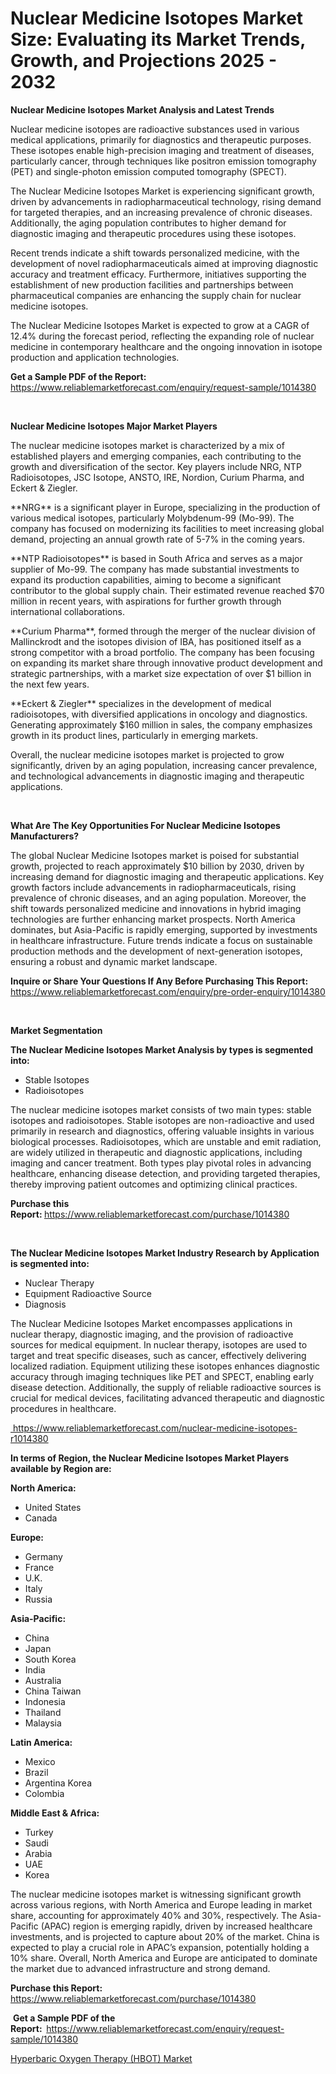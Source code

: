 <p><h1>Nuclear Medicine Isotopes Market Size: Evaluating its Market Trends, Growth, and Projections 2025 - 2032</h1></p><p><strong>Nuclear Medicine Isotopes Market Analysis and Latest Trends</strong></p>
<p><p>Nuclear medicine isotopes are radioactive substances used in various medical applications, primarily for diagnostics and therapeutic purposes. These isotopes enable high-precision imaging and treatment of diseases, particularly cancer, through techniques like positron emission tomography (PET) and single-photon emission computed tomography (SPECT). </p><p>The Nuclear Medicine Isotopes Market is experiencing significant growth, driven by advancements in radiopharmaceutical technology, rising demand for targeted therapies, and an increasing prevalence of chronic diseases. Additionally, the aging population contributes to higher demand for diagnostic imaging and therapeutic procedures using these isotopes. </p><p>Recent trends indicate a shift towards personalized medicine, with the development of novel radiopharmaceuticals aimed at improving diagnostic accuracy and treatment efficacy. Furthermore, initiatives supporting the establishment of new production facilities and partnerships between pharmaceutical companies are enhancing the supply chain for nuclear medicine isotopes. </p><p>The Nuclear Medicine Isotopes Market is expected to grow at a CAGR of 12.4% during the forecast period, reflecting the expanding role of nuclear medicine in contemporary healthcare and the ongoing innovation in isotope production and application technologies.</p></p>
<p><strong>Get a Sample PDF of the Report:&nbsp;</strong> <a href="https://www.reliablemarketforecast.com/enquiry/request-sample/1014380?utm_campaign=2999&utm_medium=2&utm_source=Github&utm_content=ia&utm_term=06032025&utm_id=nuclear-medicine-isotopes">https://www.reliablemarketforecast.com/enquiry/request-sample/1014380</a></p>
<p>&nbsp;</p>
<p><strong>Nuclear Medicine Isotopes Major Market Players</strong></p>
<p><p>The nuclear medicine isotopes market is characterized by a mix of established players and emerging companies, each contributing to the growth and diversification of the sector. Key players include NRG, NTP Radioisotopes, JSC Isotope, ANSTO, IRE, Nordion, Curium Pharma, and Eckert & Ziegler.</p><p>**NRG** is a significant player in Europe, specializing in the production of various medical isotopes, particularly Molybdenum-99 (Mo-99). The company has focused on modernizing its facilities to meet increasing global demand, projecting an annual growth rate of 5-7% in the coming years.</p><p>**NTP Radioisotopes** is based in South Africa and serves as a major supplier of Mo-99. The company has made substantial investments to expand its production capabilities, aiming to become a significant contributor to the global supply chain. Their estimated revenue reached $70 million in recent years, with aspirations for further growth through international collaborations.</p><p>**Curium Pharma**, formed through the merger of the nuclear division of Mallinckrodt and the isotopes division of IBA, has positioned itself as a strong competitor with a broad portfolio. The company has been focusing on expanding its market share through innovative product development and strategic partnerships, with a market size expectation of over $1 billion in the next few years.</p><p>**Eckert & Ziegler** specializes in the development of medical radioisotopes, with diversified applications in oncology and diagnostics. Generating approximately $160 million in sales, the company emphasizes growth in its product lines, particularly in emerging markets.</p><p>Overall, the nuclear medicine isotopes market is projected to grow significantly, driven by an aging population, increasing cancer prevalence, and technological advancements in diagnostic imaging and therapeutic applications.</p></p>
<p>&nbsp;</p>
<p><strong>What Are The Key Opportunities For Nuclear Medicine Isotopes Manufacturers?</strong></p>
<p><p>The global Nuclear Medicine Isotopes market is poised for substantial growth, projected to reach approximately $10 billion by 2030, driven by increasing demand for diagnostic imaging and therapeutic applications. Key growth factors include advancements in radiopharmaceuticals, rising prevalence of chronic diseases, and an aging population. Moreover, the shift towards personalized medicine and innovations in hybrid imaging technologies are further enhancing market prospects. North America dominates, but Asia-Pacific is rapidly emerging, supported by investments in healthcare infrastructure. Future trends indicate a focus on sustainable production methods and the development of next-generation isotopes, ensuring a robust and dynamic market landscape.</p></p>
<p><strong>Inquire or Share Your Questions If Any Before Purchasing This Report:</strong> <a href="https://www.reliablemarketforecast.com/enquiry/pre-order-enquiry/1014380?utm_campaign=2999&utm_medium=2&utm_source=Github&utm_content=ia&utm_term=06032025&utm_id=nuclear-medicine-isotopes">https://www.reliablemarketforecast.com/enquiry/pre-order-enquiry/1014380</a></p>
<p>&nbsp;</p>
<p><strong>Market Segmentation</strong></p>
<p><strong>The Nuclear Medicine Isotopes Market Analysis by types is segmented into:</strong></p>
<p><ul><li>Stable Isotopes</li><li>Radioisotopes</li></ul></p>
<p><p>The nuclear medicine isotopes market consists of two main types: stable isotopes and radioisotopes. Stable isotopes are non-radioactive and used primarily in research and diagnostics, offering valuable insights in various biological processes. Radioisotopes, which are unstable and emit radiation, are widely utilized in therapeutic and diagnostic applications, including imaging and cancer treatment. Both types play pivotal roles in advancing healthcare, enhancing disease detection, and providing targeted therapies, thereby improving patient outcomes and optimizing clinical practices.</p></p>
<p><strong>Purchase this Report:&nbsp;</strong><a href="https://www.reliablemarketforecast.com/purchase/1014380?utm_campaign=2999&utm_medium=2&utm_source=Github&utm_content=ia&utm_term=06032025&utm_id=nuclear-medicine-isotopes">https://www.reliablemarketforecast.com/purchase/1014380</a></p>
<p>&nbsp;</p>
<p><strong>The Nuclear Medicine Isotopes Market Industry Research by Application is segmented into:</strong></p>
<p><ul><li>Nuclear Therapy</li><li>Equipment Radioactive Source</li><li>Diagnosis</li></ul></p>
<p><p>The Nuclear Medicine Isotopes Market encompasses applications in nuclear therapy, diagnostic imaging, and the provision of radioactive sources for medical equipment. In nuclear therapy, isotopes are used to target and treat specific diseases, such as cancer, effectively delivering localized radiation. Equipment utilizing these isotopes enhances diagnostic accuracy through imaging techniques like PET and SPECT, enabling early disease detection. Additionally, the supply of reliable radioactive sources is crucial for medical devices, facilitating advanced therapeutic and diagnostic procedures in healthcare.</p></p>
<p><a href="https://www.reliablemarketforecast.com/nuclear-medicine-isotopes-r1014380?utm_campaign=2999&utm_medium=2&utm_source=Github&utm_content=ia&utm_term=06032025&utm_id=nuclear-medicine-isotopes">&nbsp;https://www.reliablemarketforecast.com/nuclear-medicine-isotopes-r1014380</a></p>
<p><strong>In terms of Region, the Nuclear Medicine Isotopes Market Players available by Region are:</strong></p>
<p>
    <p> <strong> North America: </strong>
        <ul>
            <li>United States</li>
            <li>Canada</li>
        </ul>
        </p> 
    <p> <strong> Europe: </strong>
        <ul>
            <li>Germany</li>
            <li>France</li>
            <li>U.K.</li>
            <li>Italy</li>
            <li>Russia</li>
        </ul>
        </p> 
    <p> <strong> Asia-Pacific: </strong>
        <ul>
            <li>China</li>
            <li>Japan</li>
            <li>South Korea</li>
            <li>India</li>
            <li>Australia</li>
            <li>China Taiwan</li>
            <li>Indonesia</li>
            <li>Thailand</li>
            <li>Malaysia</li>
        </ul>
        </p> 
    <p> <strong> Latin America: </strong>
        <ul>
            <li>Mexico</li>
            <li>Brazil</li>
            <li>Argentina Korea</li>
            <li>Colombia</li>
        </ul>
        </p> 
    <p> <strong> Middle East & Africa: </strong>
        <ul>
            <li>Turkey</li>
            <li>Saudi</li>
            <li>Arabia</li>
            <li>UAE</li>
            <li>Korea</li>
        </ul>
    </p>
    </p>
<p><p>The nuclear medicine isotopes market is witnessing significant growth across various regions, with North America and Europe leading in market share, accounting for approximately 40% and 30%, respectively. The Asia-Pacific (APAC) region is emerging rapidly, driven by increased healthcare investments, and is projected to capture about 20% of the market. China is expected to play a crucial role in APAC’s expansion, potentially holding a 10% share. Overall, North America and Europe are anticipated to dominate the market due to advanced infrastructure and strong demand.</p></p>
<p><strong>Purchase this Report: </strong><a href="https://www.reliablemarketforecast.com/purchase/1014380?utm_campaign=2999&utm_medium=2&utm_source=Github&utm_content=ia&utm_term=06032025&utm_id=nuclear-medicine-isotopes">https://www.reliablemarketforecast.com/purchase/1014380</a></p>
<p>&nbsp;<strong>Get a Sample PDF of the Report:&nbsp;&nbsp;</strong><a href="https://www.reliablemarketforecast.com/enquiry/request-sample/1014380?utm_campaign=2999&utm_medium=2&utm_source=Github&utm_content=ia&utm_term=06032025&utm_id=nuclear-medicine-isotopes">https://www.reliablemarketforecast.com/enquiry/request-sample/1014380</a></p>
<p><strong></strong></p>
<p><p><a href="https://github.com/paljuhubeyde/Market-Research-Report-List-1/blob/main/hyperbaric-oxygen-therapy-hbot-market.md?utm_campaign=2999&utm_medium=2&utm_source=Github&utm_content=ia&utm_term=06032025&utm_id=nuclear-medicine-isotopes">Hyperbaric Oxygen Therapy (HBOT) Market</a></p></p>